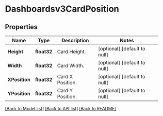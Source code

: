 # Dashboardsv3CardPosition

## Properties
Name | Type | Description | Notes
------------ | ------------- | ------------- | -------------
**Height** | **float32** | Card Height. | [optional] [default to null]
**Width** | **float32** | Card Width. | [optional] [default to null]
**XPosition** | **float32** | Card X Position. | [optional] [default to null]
**YPosition** | **float32** | Card Y Position. | [optional] [default to null]

[[Back to Model list]](../README.md#documentation-for-models) [[Back to API list]](../README.md#documentation-for-api-endpoints) [[Back to README]](../README.md)

